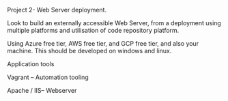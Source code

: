 Project  2- Web Server deployment.

Look to build an externally accessible Web Server, from a deployment using multiple platforms and utilisation of code repository platform.

Using Azure free tier, AWS free tier, and GCP free tier, and also your machine. This should be developed on windows and linux.

Application tools

Vagrant – Automation tooling

Apache / IIS– Webserver 
